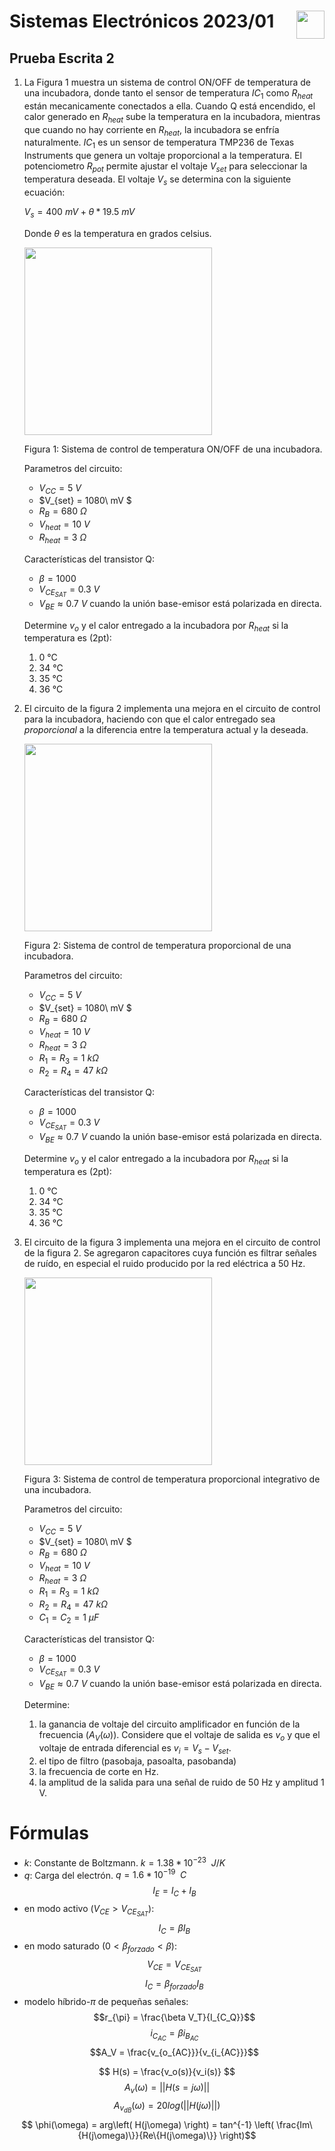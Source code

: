 # <img src="https://julianodb.github.io/SISTEMAS_ELECTRONICOS_PARA_INGENIERIA_BIOMEDICA/img/logo_fing.png?raw=true" align="right" height="45"> Sistemas Electrónicos 2023/01
## Prueba Escrita 2

1. La Figura 1 muestra un sistema de control ON/OFF de temperatura de una incubadora, donde tanto el sensor de temperatura $IC_1$ como $R_{heat}$ están mecanicamente conectados a ella. Cuando Q está encendido, el calor generado en $R_{heat}$ sube la temperatura en la incubadora, mientras que cuando no hay corriente en $R_{heat}$, la incubadora se enfría naturalmente. $IC_1$ es un sensor de temperatura TMP236 de Texas Instruments que genera un voltaje proporcional a la temperatura. El potenciometro $R_{pot}$ permite ajustar el voltaje $V_{set}$ para seleccionar la temperatura deseada. El voltaje $V_s$ se determina con la siguiente ecuación:

    $V_s = 400\ mV + \theta*19.5\ mV$

    Donde $\theta$ es la temperatura en grados celsius.

    <img src="https://julianodb.github.io/electronic_circuits_diagrams/temperature_control_1.png" width="300">

    Figura 1: Sistema de control de temperatura ON/OFF de una incubadora.

    Parametros del circuito:
    - $V_{CC} = 5\ V$
    - $V_{set} = 1080\ mV $
    - $R_B = 680\ \Omega$
    - $V_{heat} = 10\ V$
    - $R_{heat} = 3\ \Omega$

    Características del transistor Q:
    - $\beta = 1000$
    - $V_{CE_{SAT}} = 0.3\ V$
    - $V_{BE} \approx 0.7\ V$ cuando la unión base-emisor está polarizada en directa.

    Determine $v_o$ y el calor entregado a la incubadora por $R_{heat}$ si la temperatura es (2pt):
    1. 0 °C
    1. 34 °C
    1. 35 °C
    1. 36 °C

2. El circuito de la figura 2 implementa una mejora en el circuito de control para la incubadora, haciendo con que el calor entregado sea *proporcional* a la diferencia entre la temperatura actual y la deseada. 

    <img src="https://julianodb.github.io/electronic_circuits_diagrams/temperature_control_2.png" width="300"> 

    Figura 2: Sistema de control de temperatura proporcional de una incubadora.
    
    Parametros del circuito:
    - $V_{CC} = 5\ V$
    - $V_{set} = 1080\ mV $
    - $R_B = 680\ \Omega$
    - $V_{heat} = 10\ V$
    - $R_{heat} = 3\ \Omega$
    - $R_1 = R_3 = 1\ k\Omega$
    - $R_2 = R_4 = 47\ k\Omega$

    Características del transistor Q:
    - $\beta = 1000$
    - $V_{CE_{SAT}} = 0.3\ V$
    - $V_{BE} \approx 0.7\ V$ cuando la unión base-emisor está polarizada en directa.

    Determine $v_o$ y el calor entregado a la incubadora por $R_{heat}$ si la temperatura es (2pt):
    1. 0 °C
    1. 34 °C
    1. 35 °C
    1. 36 °C

3. El circuito de la figura 3 implementa una mejora en el circuito de control de la figura 2. Se agregaron capacitores cuya función es filtrar señales de ruído, en especial el ruido producido por la red eléctrica a 50 Hz. 

    <img src="https://julianodb.github.io/electronic_circuits_diagrams/temperature_control_3.png" width="300"> 

    Figura 3: Sistema de control de temperatura proporcional integrativo de una incubadora.
    
    Parametros del circuito:
    - $V_{CC} = 5\ V$
    - $V_{set} = 1080\ mV $
    - $R_B = 680\ \Omega$
    - $V_{heat} = 10\ V$
    - $R_{heat} = 3\ \Omega$
    - $R_1 = R_3 = 1\ k\Omega$
    - $R_2 = R_4 = 47\ k\Omega$
    - $C_1 = C_2 = 1\ \mu F$

    Características del transistor Q:
    - $\beta = 1000$
    - $V_{CE_{SAT}} = 0.3\ V$
    - $V_{BE} \approx 0.7\ V$ cuando la unión base-emisor está polarizada en directa.

    Determine:
    1. la ganancia de voltaje del circuito amplificador en función de la frecuencia ($A_{V}(\omega)$). Considere que el voltaje de salida es $v_o$ y que el voltaje de entrada diferencial es $v_i=V_s-V_{set}$.
    2. el tipo de filtro (pasobaja, pasoalta, pasobanda)
    3. la frecuencia de corte en Hz.
    3. la amplitud de la salida para una señal de ruido de 50 Hz y amplitud 1 V.

# Fórmulas
- $k$: Constante de Boltzmann. $k=1.38 * 10^{-23}\enspace J/K$
- $q$: Carga del electrón. $q=1.6*10^{-19}\enspace C$
$$I_E = I_C + I_B$$
- en modo activo ($V_{CE} > V_{CE_{SAT}}$):
$$I_C = \beta I_B $$
- en modo saturado ($0 < \beta_{forzado} < \beta$):
$$V_{CE} = V_{CE_{SAT}}$$
$$I_C = \beta_{forzado} I_B $$
- modelo híbrido-$\pi$ de pequeñas señales:
$$r_{\pi} = \frac{\beta V_T}{I_{C_Q}}$$
$$i_{C_{AC}} = \beta i_{B_{AC}} $$
$$A_V = \frac{v_{o_{AC}}}{v_{i_{AC}}}$$

$$ H(s) = \frac{v_o(s)}{v_i(s)} $$
$$ A_v(\omega) = || H(s=j\omega) ||$$
$$ A_{v_{dB}}(\omega) = 20 log\left(|| H(j\omega) ||\right)$$
$$ \phi(\omega) = arg\left( H(j\omega) \right) = tan^{-1} \left( \frac{Im\{H(j\omega)\}}{Re\{H(j\omega)\}} \right)$$